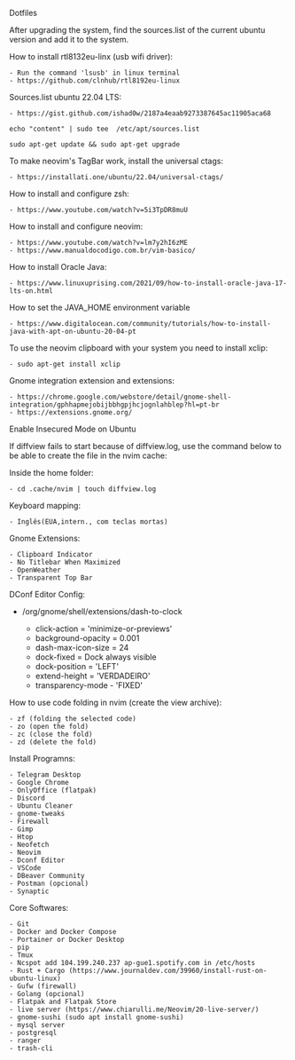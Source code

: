 Dotfiles

After upgrading the system, find the sources.list of the current ubuntu version and add it to the system.


How to install rtl8132eu-linx (usb wifi driver):

    - Run the command 'lsusb' in linux terminal
    - https://github.com/clnhub/rtl8192eu-linux

Sources.list ubuntu 22.04 LTS:

    - https://gist.github.com/ishad0w/2187a4eaab9273387645ac11905aca68

    echo "content" | sudo tee  /etc/apt/sources.list

    sudo apt-get update && sudo apt-get upgrade


To make neovim's TagBar work, install the universal ctags:

    - https://installati.one/ubuntu/22.04/universal-ctags/


How to install and configure zsh:

    - https://www.youtube.com/watch?v=5i3TpDR8muU


How to install and configure neovim:

    - https://www.youtube.com/watch?v=lm7y2hI6zME
    - https://www.manualdocodigo.com.br/vim-basico/


How to install Oracle Java:

    - https://www.linuxuprising.com/2021/09/how-to-install-oracle-java-17-lts-on.html


How to set the JAVA_HOME environment variable

    - https://www.digitalocean.com/community/tutorials/how-to-install-java-with-apt-on-ubuntu-20-04-pt


To use the neovim clipboard with your system you need to install xclip:

    - sudo apt-get install xclip


Gnome integration extension and extensions:

    - https://chrome.google.com/webstore/detail/gnome-shell-integration/gphhapmejobijbbhgpjhcjognlahblep?hl=pt-br
    - https://extensions.gnome.org/

Enable Insecured Mode on Ubuntu


If diffview fails to start because of diffview.log, use the command below to be able to create the file in the nvim cache:

Inside the home folder:

    - cd .cache/nvim | touch diffview.log

Keyboard mapping:

    - Inglês(EUA,intern., com teclas mortas)


Gnome Extensions:

    - Clipboard Indicator
    - No Titlebar When Maximized
    - OpenWeather
    - Transparent Top Bar


DConf Editor Config:

- /org/gnome/shell/extensions/dash-to-clock

    - click-action = 'minimize-or-previews'
    - background-opacity = 0.001
    - dash-max-icon-size = 24
    - dock-fixed = Dock always visible
    - dock-position = 'LEFT'
    - extend-height = 'VERDADEIRO'
    - transparency-mode - 'FIXED'


How to use code folding in nvim (create the view archive):

    - zf (folding the selected code)
    - zo (open the fold)
    - zc (close the fold)
    - zd (delete the fold)


Install Programns:

    - Telegram Desktop
    - Google Chrome
    - OnlyOffice (flatpak)
    - Discord
    - Ubuntu Cleaner
    - gnome-tweaks
    - Firewall
    - Gimp
    - Htop
    - Neofetch
    - Neovim
    - Dconf Editor
    - VSCode
    - DBeaver Community
    - Postman (opcional)
    - Synaptic


Core Softwares:

    - Git
    - Docker and Docker Compose
    - Portainer or Docker Desktop
    - pip
    - Tmux
    - Ncspot add 104.199.240.237 ap-gue1.spotify.com in /etc/hosts
    - Rust + Cargo (https://www.journaldev.com/39960/install-rust-on-ubuntu-linux)
    - Gufw (firewall)
    - Golang (opcional)
    - Flatpak and Flatpak Store
    - live server (https://www.chiarulli.me/Neovim/20-live-server/)
    - gnome-sushi (sudo apt install gnome-sushi)
    - mysql server
    - postgresql
    - ranger
    - trash-cli

